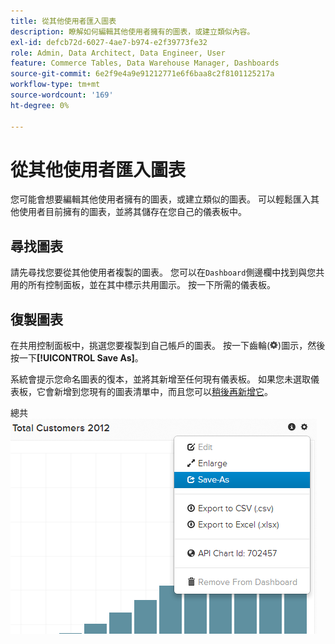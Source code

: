```yaml
---
title: 從其他使用者匯入圖表
description: 瞭解如何編輯其他使用者擁有的圖表，或建立類似內容。
exl-id: defcb72d-6027-4ae7-b974-e2f39773fe32
role: Admin, Data Architect, Data Engineer, User
feature: Commerce Tables, Data Warehouse Manager, Dashboards
source-git-commit: 6e2f9e4a9e91212771e6f6baa8c2f8101125217a
workflow-type: tm+mt
source-wordcount: '169'
ht-degree: 0%

---
```


# 從其他使用者匯入圖表

您可能會想要編輯其他使用者擁有的圖表，或建立類似的圖表。 可以輕鬆匯入其他使用者目前擁有的圖表，並將其儲存在您自己的儀表板中。

## 尋找圖表

請先尋找您要從其他使用者複製的圖表。 您可以在`Dashboard`側邊欄中找到與您共用的所有控制面板，並在其中標示共用圖示。 按一下所需的儀表板。

## 復製圖表

在共用控制面板中，挑選您要複製到自己帳戶的圖表。 按一下齒輪(![](../../assets/gear-icon.png))圖示，然後按一下&#x200B;**[!UICONTROL Save As]**。

系統會提示您命名圖表的復本，並將其新增至任何現有儀表板。 如果您未選取儀表板，它會新增到您現有的圖表清單中，而且您可以[稍後再新增它](../../data-user/dashboards/add-charts-dashboard.md)。

總共![個客戶](../../assets/total-customers.png)
